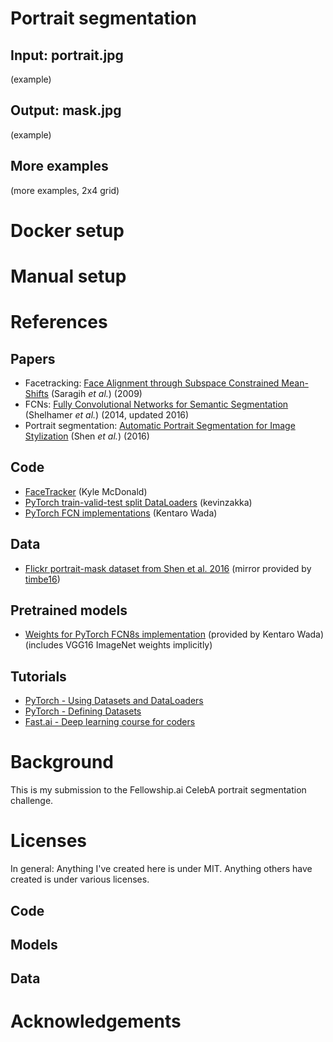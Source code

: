 # Portrait segmentation

## Input: portrait.jpg
(example)

## Output: mask.jpg
(example)

## More examples
(more examples, 2x4 grid)

# Docker setup


# Manual setup

# References

## Papers

- Facetracking: [Face Alignment through Subspace Constrained Mean-Shifts](https://www.ri.cmu.edu/pub_files/2009/9/CameraReady-6.pdf) (Saragih *et al.*) (2009)
- FCNs: [Fully Convolutional Networks for Semantic Segmentation](https://arxiv.org/pdf/1605.06211.pdf) (Shelhamer *et al.*) (2014, updated 2016)
- Portrait segmentation: [Automatic Portrait Segmentation for Image Stylization](http://xiaoyongshen.me/webpage_portrait/papers/portrait_eg16.pdf) (Shen *et al.*) (2016)


## Code

- [FaceTracker](https://github.com/kylemcdonald/FaceTracker) (Kyle McDonald)
- [PyTorch train-valid-test split DataLoaders](https://gist.github.com/kevinzakka/d33bf8d6c7f06a9d8c76d97a7879f5cb) (kevinzakka)
- [PyTorch FCN implementations](https://github.com/wkentaro/pytorch-fcn) (Kentaro Wada)

## Data

- [Flickr portrait-mask dataset from Shen et al. 2016](https://www.dropbox.com/s/7vl1sprdln8dg9k/EG_code_data_release.zip?dl=0) (mirror provided by [timbe16](https://github.com/PetroWu/AutoPortraitMatting/issues/22))

## Pretrained models

- [Weights for PyTorch FCN8s implementation](https://github.com/wkentaro/pytorch-fcn/blob/master/torchfcn/models/fcn8s.py#L17) (provided by Kentaro Wada) (includes VGG16 ImageNet weights implicitly)

## Tutorials

- [PyTorch - Using Datasets and DataLoaders](http://pytorch.org/tutorials/beginner/blitz/cifar10_tutorial.html)
- [PyTorch - Defining Datasets](http://pytorch.org/tutorials/beginner/data_loading_tutorial.html)
- [Fast.ai - Deep learning course for coders](http://course.fast.ai)

# Background

This is my submission to the Fellowship.ai CelebA portrait segmentation challenge.

# Licenses

In general: Anything I've created here is under MIT. Anything others have created is under various licenses.

## Code

## Models

## Data

# Acknowledgements

